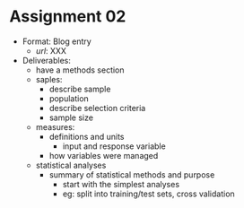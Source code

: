 # Assignment 02

* Format: Blog entry
    * *url*: XXX
* Deliverables:
    * have a methods section
    * saples:
        * describe sample
        * population
        * describe selection criteria
        * sample size
    * measures:
        * definitions and units
            * input and response variable
        * how variables were managed
    * statistical analyses
        * summary of statistical methods and purpose
            * start with the simplest analyses
            * eg: split into training/test sets, cross validation
